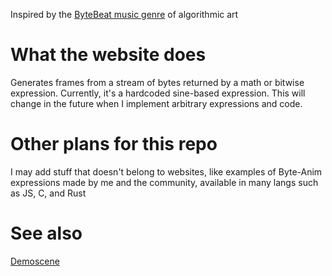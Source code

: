 Inspired by the [ByteBeat music genre](http://canonical.org/~kragen/bytebeat) of algorithmic art

# What the website does
Generates frames from a stream of bytes returned by a math or bitwise expression. Currently, it's a hardcoded sine-based expression. This will change in the future when I implement arbitrary expressions and code.

# Other plans for this repo
I may add stuff that doesn't belong to websites, like examples of Byte-Anim expressions made by me and the community, available in many langs such as JS, C, and Rust

# See also
[Demoscene](https://en.wikipedia.org/wiki/Demoscene)
